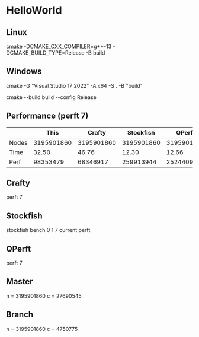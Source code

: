 # HelloWorld

## Linux

cmake -DCMAKE_CXX_COMPILER=g++-13 -DCMAKE_BUILD_TYPE=Release -B build

## Windows

cmake -G "Visual Studio 17 2022" -A x64 -S . -B "build"

cmake --build build --config Release

## Performance (perft 7)

|       | This       | Crafty     | Stockfish  | QPerft     |
|-------|------------|------------|------------|------------|
| Nodes | 3195901860 | 3195901860 | 3195901860 | 3195901860 |
| Time  | 32.50      | 46.76      | 12.30      | 12.66      |
| Perf  | 98353479   | 68346917   | 259913944  | 252440905  |


## Crafty
perft 7

## Stockfish
stockfish bench 0 1 7 current perft

## QPerft
perft 7


## Master
n = 3195901860
c = 27690545

## Branch
n = 3195901860
c = 4750775

